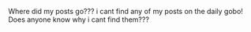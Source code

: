 Where did my posts go???
i cant find any of my posts on the daily gobo! Does anyone know why i cant find them???